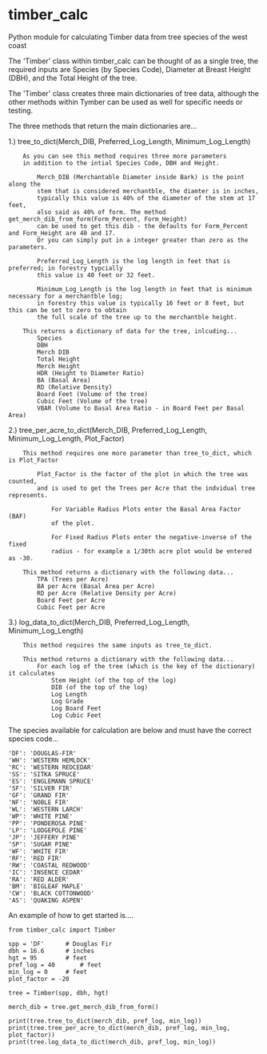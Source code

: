 # timber_calc
Python module for calculating Timber data from tree species of the west coast


The 'Timber' class within timber_calc can be thought of as a single tree,
the required inputs are Species (by Species Code), Diameter at Breast Height (DBH), and
the Total Height of the tree.


The 'Timber' class creates three main dictionaries of tree data, 
although the other methods within Tymber can be used as well
for specific needs or testing.


The three methods that return the main dictionaries are...


1.)	tree_to_dict(Merch_DIB, Preferred_Log_Length, Minimum_Log_Length)
	
		As you can see this method requires three more parameters
		in addition to the intial Species Code, DBH and Height.

			Merch_DIB (Merchantable Diameter inside Bark) is the point along the
			stem that is considered merchantble, the diamter is in inches, 
			typically this value is 40% of the diameter of the stem at 17 feet, 
			also said as 40% of form. The method get_merch_dib_from_form(Form_Percent, Form_Height)
			can be used to get this dib - the defaults for Form_Percent and Form_Height are 40 and 17.
			Or you can simply put in a integer greater than zero as the parameters.

			Preferred_Log_Length is the log length in feet that is preferred; in forestry typcially
			this value is 40 feet or 32 feet.

			Minimum_Log_Length is the log length in feet that is minimum necessary for a merchantble log;
			in forestry this value is typically 16 feet or 8 feet, but this can be set to zero to obtain
			the full scale of the tree up to the merchantble height.
	
		This returns a dictionary of data for the tree, inlcuding...
			Species
			DBH
			Merch DIB
			Total Height
			Merch Height
			HDR (Height to Diameter Ratio)
			BA (Basal Area)
			RD (Relative Density)
			Board Feet (Volume of the tree)
			Cubic Feet (Volume of the tree)
			VBAR (Volume to Basal Area Ratio - in Board Feet per Basal Area)




2.)	tree_per_acre_to_dict(Merch_DIB, Preferred_Log_Length, Minimum_Log_Length, Plot_Factor)
		
		This method requires one more parameter than tree_to_dict, which is Plot_Factor
			
			Plot_Factor is the factor of the plot in which the tree was counted, 
			and is used to get the Trees per Acre that the indvidual tree represents.

				For Variable Radius Plots enter the Basal Area Factor (BAF) 
				of the plot.

				For Fixed Radius Plots enter the negative-inverse of the fixed
				radius - for example a 1/30th acre plot would be entered as -30.
		
		This method returns a dictionary with the following data...
			TPA (Trees per Acre)
			BA per Acre (Basal Area per Acre)
			RD per Acre (Relative Density per Acre)
			Board Feet per Acre
			Cubic Feet per Acre



3.)	log_data_to_dict(Merch_DIB, Preferred_Log_Length, Minimum_Log_Length)
		
		This method requires the same inputs as tree_to_dict.

		This method returns a dictionary with the following data...
			For each log of the tree (which is the key of the dictionary) it calculates
				Stem Height (of the top of the log)
				DIB (of the top of the log)
				Log Length
				Log Grade
				Log Board Feet
				Log Cubic Feet




The species available for calculation are below and must have the correct species code...

	'DF': 'DOUGLAS-FIR'
	'WH': 'WESTERN HEMLOCK'
	'RC': 'WESTERN REDCEDAR'
	'SS': 'SITKA SPRUCE'
	'ES': 'ENGLEMANN SPRUCE'
	'SF': 'SILVER FIR'
	'GF': 'GRAND FIR'
	'NF': 'NOBLE FIR'
	'WL': 'WESTERN LARCH'
	'WP': 'WHITE PINE'
	'PP': 'PONDEROSA PINE'
	'LP': 'LODGEPOLE PINE'
	'JP': 'JEFFERY PINE'
	'SP': 'SUGAR PINE'
	'WF': 'WHITE FIR'
	'RF': 'RED FIR'
	'RW': 'COASTAL REDWOOD'
	'IC': 'INSENCE CEDAR'
	'RA': 'RED ALDER'
	'BM': 'BIGLEAF MAPLE'
	'CW': 'BLACK COTTONWOOD'
	'AS': 'QUAKING ASPEN'


An example of how to get started is....

	from timber_calc import Timber

	spp = 'DF'		# Douglas Fir
	dbh = 16.6		# inches
	hgt = 95		# feet
	pref_log = 40		# feet
	min_log = 0		# feet
	plot_factor = -20

	tree = Timber(spp, dbh, hgt)

	merch_dib = tree.get_merch_dib_from_form()

	print(tree.tree_to_dict(merch_dib, pref_log, min_log))
	print(tree.tree_per_acre_to_dict(merch_dib, pref_log, min_log, plot_factor))
	print(tree.log_data_to_dict(merch_dib, pref_log, min_log))
